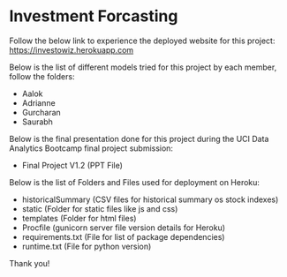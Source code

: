 # Investment Forcasting
Follow the below link to experience the deployed website for this project:
https://investowiz.herokuapp.com

Below is the list of different models tried for this project by each member, follow the folders:
* Aalok
* Adrianne
* Gurcharan
* Saurabh

Below is the final presentation done for this project during the UCI Data Analytics Bootcamp final project submission:
* Final Project V1.2 (PPT File)

Below is the list of Folders and Files used for deployment on Heroku:
* historicalSummary (CSV files for historical summary os stock indexes)
* static (Folder for static files like js and css)
* templates (Folder for html files)
* Procfile (gunicorn server file version details for Heroku)
* requirements.txt (File for list of package dependencies)
* runtime.txt (File for python version)

Thank you!
